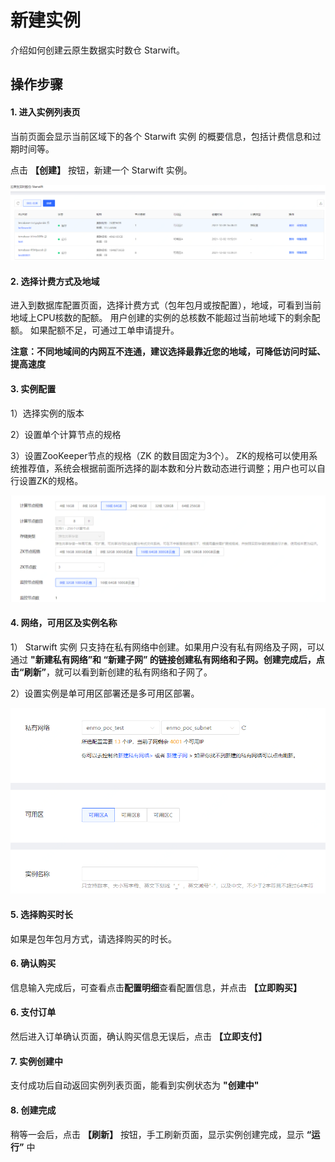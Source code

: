 # 新建实例

介绍如何创建云原生数据实时数仓 Starwift。

## 操作步骤
#### 1. 进入实例列表页

当前页面会显示当前区域下的各个 Starwift 实例 的概要信息，包括计费信息和过期时间等。

点击 **【创建】** 按钮，新建一个 Starwift 实例。

![实例列表](../../../../image/Starwift/instance-list.png)

#### 2. 选择计费方式及地域
进入到数据库配置页面，选择计费方式（包年包月或按配置），地域，可看到当前地域上CPU核数的配额。 用户创建的实例的总核数不能超过当前地域下的剩余配额。 如果配额不足，可通过工单申请提升。

**注意：不同地域间的内网互不连通，建议选择最靠近您的地域，可降低访问时延、提高速度**

#### 3. 实例配置 
1）选择实例的版本

2）设置单个计算节点的规格

3）设置ZooKeeper节点的规格（ZK 的数目固定为3个）。 ZK的规格可以使用系统推荐值，系统会根据前面所选择的副本数和分片数动态进行调整；用户也可以自行设置ZK的规格。

![实例配置1](../../../../image/Starwift/create-instance-2.png)

#### 4. 网络，可用区及实例名称
1） Starwift 实例 只支持在私有网络中创建。如果用户没有私有网络及子网，可以通过 **"新建私有网络”**和 **“新建子网”** 的链接创建私有网络和子网。创建完成后，点击**“刷新”**，就可以看到新创建的私有网络和子网了。

2）设置实例是单可用区部署还是多可用区部署。 

![实例配置2](../../../../image/Starwift/create-instance-3.png)

#### 5. 选择购买时长
如果是包年包月方式，请选择购买的时长。

#### 6. 确认购买

信息输入完成后，可查看点击**配置明细**查看配置信息，并点击 **【立即购买】**

#### 6. 支付订单
然后进入订单确认页面，确认购买信息无误后，点击 **【立即支付】**

#### 7. 实例创建中
支付成功后自动返回实例列表页面，能看到实例状态为 **"创建中"**

#### 8. 创建完成
稍等一会后，点击 **【刷新】** 按钮，手工刷新页面，显示实例创建完成，显示 **“运行”** 中
